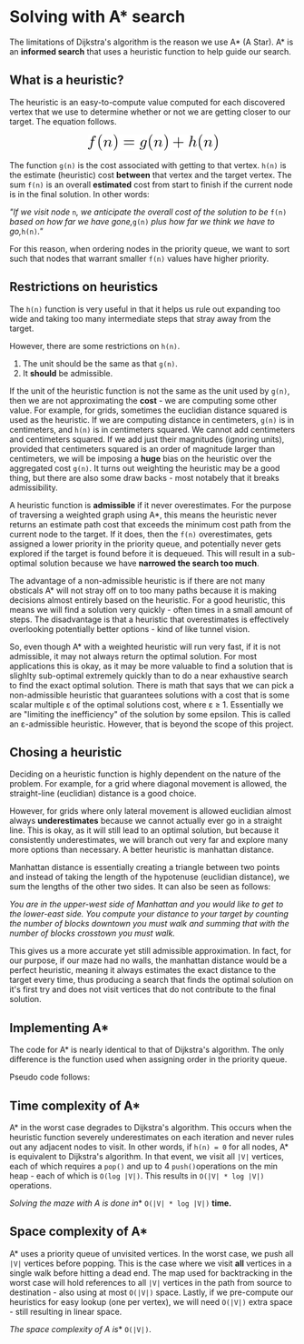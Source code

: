 # Solving with A* search
The limitations of Dijkstra's algorithm is the reason we use A* (A Star). A* is an **informed search** that uses a heuristic function to help guide our search.

## What is a heuristic?
The heuristic is an easy-to-compute value computed for each discovered vertex that we use to determine whether or not we are getting closer to our target. The equation follows.

<p align="center">
  <img src="img/png/informed-search-equation.png"><br>
</p>

The function `g(n)` is the cost associated with getting to that vertex. `h(n)` is the estimate (heuristic) cost **between** that vertex and the target vertex. The sum `f(n)` is an overall **estimated** cost from start to finish if the current node is in the final solution. In other words:

*"If we visit node* `n`*, we anticipate the overall cost of the solution to be* `f(n)` *based on how far we have gone,*`g(n)` *plus how far we think we have to go,*`h(n)`*."*

For this reason, when ordering nodes in the priority queue, we want to sort such that nodes that warrant smaller `f(n)` values have higher priority.

## Restrictions on heuristics
The `h(n)` function is very useful in that it helps us rule out expanding too wide and taking too many intermediate steps that stray away from the target.

However, there are some restrictions on `h(n)`.

1. The unit should be the same as that `g(n)`.
2. It **should** be admissible.

If the unit of the heuristic function is not the same as the unit used by `g(n)`, then we are not approximating the **cost** - we are computing some other value. For example, for grids, sometimes the euclidian distance squared is used as the heuristic. If we are computing distance in centimeters, `g(n)` is in centimeters, and `h(n)` is in centimeters squared. We cannot add centimeters and centimeters squared. If we add just their magnitudes (ignoring units), provided that centimeters squared is an order of magnitude larger than centimeters, we will be imposing a **huge** bias on the heuristic over the aggregated cost `g(n)`. It turns out weighting the heuristic may be a good thing, but there are also some draw backs - most notabely that it breaks admissibility.

A heuristic function is **admissible** if it never overestimates. For the purpose of traversing a weighted graph using A*, this means the heuristic never returns an estimate path cost that exceeds the minimum cost path from the current node to the target. If it does, then the `f(n)` overestimates, gets assigned a lower priority in the priority queue, and potentially never gets explored if the target is found before it is dequeued. This will result in a sub-optimal solution because we have **narrowed the search too much**.

The advantage of a non-admissible heuristic is if there are not many obsticals A* will not stray off on to too many paths because it is making decisions almost entirely based on the heuristic. For a good heuristic, this means we will find a solution very quickly - often times in a small amount of steps. The disadvantage is that a heuristic that overestimates is effectively overlooking potentially better options - kind of like tunnel vision.

So, even though A* with a weighted heuristic will run very fast, if it is not admissible, it may not always return the optimal solution. For most applications this is okay, as it may be more valuable to find a solution that is slighlty sub-optimal extremely quickly than to do a near exhaustive search to find the exact optimal solution. There is math that says that we can pick a non-admissible heuristic that guarantees solutions with a cost that is some scalar multiple ε of the optimal solutions cost, where ε ≥ 1. Essentially we are "limiting the inefficiency" of the solution by some epsilon. This is called an ε-admissible heuristic. However, that is beyond the scope of this project.

## Chosing a heuristic
Deciding on a heuristic function is highly dependent on the nature of the problem. For example, for a grid where diagonal movement is allowed, the straight-line (euclidian) distance is a good choice.


However, for grids where only lateral movement is allowed euclidian almost always **underestimates** because we cannot actually ever go in a straight line. This is okay, as it will still lead to an optimal solution, but because it consistently underestimates, we will branch out very far and explore many more options than necessary. A better heuristic is manhattan distance.

Manhattan distance is essentially creating a triangle between two points and instead of taking the length of the hypotenuse (euclidian distance), we sum the lengths of the other two sides. It can also be seen as follows:

*You are in the upper-west side of Manhattan and you would like to get to the lower-east side. You compute your distance to your target by counting the number of blocks downtown you must walk and summing that with the number of blocks crosstown you must walk.*

This gives us a more accurate yet still admissible approximation. In fact, for our purpose, if our maze had no walls, the manhattan distance would be a perfect heuristic, meaning it always estimates the exact distance to the target every time, thus producing a search that finds the optimal solution on it's first try and does not visit vertices that do not contribute to the final solution.

## Implementing A*
The code for A* is nearly identical to that of Dijkstra's algorithm. The only difference is the function used when assigning order in the priority queue.

Pseudo code follows:


## Time complexity of A*

A* in the worst case degrades to Dijkstra's algorithm. This occurs when the heuristic function severely underestimates on each iteration and never rules out any adjacent nodes to visit. In other words, if `h(n) = 0` for all nodes, A* is equivalent to Dijkstra's algorithm. In that event, we visit all `|V|` vertices, each of which requires a `pop()` and up to 4 `push()`operations on the min heap - each of which is `O(log |V|)`. This results in `O(|V| * log |V|)` operations.

**Solving the maze with A* is done in** `O(|V| * log |V|)` **time.**

## Space complexity of A*

A* uses a priority queue of unvisited vertices. In the worst case, we
push all `|V|` vertices before popping. This is the case where we visit **all** vertices in a single walk before hitting a dead end. The map used for backtracking in the worst case will hold references to all `|V|` vertices in the path from source to destination - also using at most `O(|V|)` space. Lastly, if we pre-compute our heuristics for easy lookup (one per vertex), we will need `O(|V|)` extra space - still resulting in linear space.

**The space complexity of A* is** `O(|V|)`.
